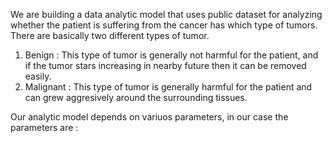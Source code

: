 We are building a data analytic model that uses public dataset for analyzing whether the patient is suffering from the cancer has which type of tumors.
There are basically two different types of tumor.
1. Benign : This type of tumor is generally not harmful for the patient, and if the tumor stars increasing in nearby future then it can be removed easily.
2. Malignant : This type of tumor is generally harmful for the patient and can grew aggresively around the surrounding tissues.

Our analytic model depends on variuos parameters, in our case the parameters are :

